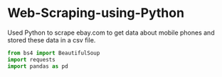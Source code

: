 # Web-Scraping-using-Python
Used Python to scrape ebay.com to get data about mobile phones and stored these data in a csv file.

```python
from bs4 import BeautifulSoup
import requests 
import pandas as pd
```
